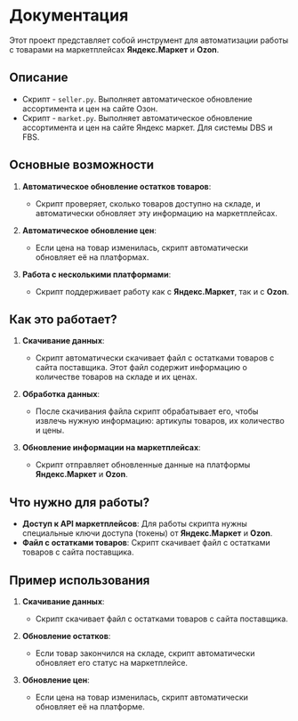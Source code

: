 # Документация

Этот проект представляет собой инструмент для автоматизации работы с товарами на маркетплейсах **Яндекс.Маркет** и **Ozon**.

## Описание
- Cкрипт - ```seller.py```. Выполняет автоматическое обновление ассортимента и цен на сайте Озон.
- Cкрипт - ```market.py```. Выполняет автоматическое обновление ассортимента и цен на сайте Яндекс маркет. Для системы DBS и FBS.

## Основные возможности

1. **Автоматическое обновление остатков товаров**:
   - Скрипт проверяет, сколько товаров доступно на складе, и автоматически обновляет эту информацию на маркетплейсах.

2. **Автоматическое обновление цен**:
   - Если цена на товар изменилась, скрипт автоматически обновляет её на платформах.

3. **Работа с несколькими платформами**:
   - Скрипт поддерживает работу как с **Яндекс.Маркет**, так и с **Ozon**.

## Как это работает?

1. **Скачивание данных**:
   - Скрипт автоматически скачивает файл с остатками товаров с сайта поставщика. Этот файл содержит информацию о количестве товаров на складе и их ценах.

2. **Обработка данных**:
   - После скачивания файла скрипт обрабатывает его, чтобы извлечь нужную информацию: артикулы товаров, их количество и цены.

3. **Обновление информации на маркетплейсах**:
   - Скрипт отправляет обновленные данные на платформы **Яндекс.Маркет** и **Ozon**.

## Что нужно для работы?

- **Доступ к API маркетплейсов**: Для работы скрипта нужны специальные ключи доступа (токены) от **Яндекс.Маркет** и **Ozon**. 
- **Файл с остатками товаров**: Скрипт скачивает файл с остатками товаров с сайта поставщика.

## Пример использования

1. **Скачивание данных**:
   - Скрипт скачивает файл с остатками товаров с сайта поставщика.

2. **Обновление остатков**:
   - Если товар закончился на складе, скрипт автоматически обновляет его статус на маркетплейсе.

3. **Обновление цен**:
   - Если цена на товар изменилась, скрипт автоматически обновляет её на платформе.
